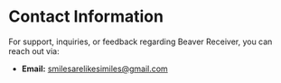 # Contact Information

For support, inquiries, or feedback regarding Beaver Receiver, you can reach out via:

- **Email:** [smilesarelikesimiles@gmail.com](mailto:smilesarelikesimiles@gmail.com)
